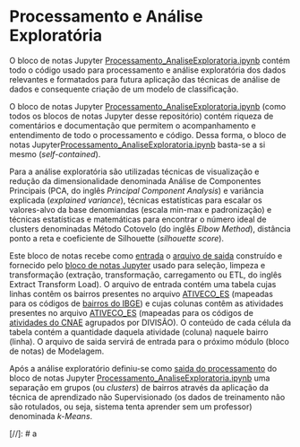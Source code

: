 # Processamento e Análise Exploratória

O bloco de notas Jupyter [Processamento_AnaliseExploratoria.ipynb](https://github.com/LabPEC/ProjetoAnaliseDados/blob/main/02Explorar/Processamento_AnaliseExploratoria.ipynb) contém todo o código usado para processamento e análise exploratória dos dados relevantes e formatados para futura aplicação das técnicas de análise de dados e consequente criação de um modelo de classificação.

O bloco de notas Jupyter [Processamento_AnaliseExploratoria.ipynb](https://github.com/LabPEC/ProjetoAnaliseDados/blob/main/02Explorar/Processamento_AnaliseExploratoria.ipynb) (como todos os blocos de notas Jupyter desse repositório) contém riqueza de comentários e documentação que permitem o acompanhamento e entendimento de todo o processamento e código. Dessa forma, o bloco de notas Jupyter[Processamento_AnaliseExploratoria.ipynb](https://github.com/LabPEC/ProjetoAnaliseDados/blob/main/02Explorar/Processamento_AnaliseExploratoria.ipynb) basta-se a si mesmo (*self-contained*).

Para a análise exploratória são utilizadas técnicas de visualização e redução da dimensionalidade denominada Análise de Componentes Principais (PCA, do inglês *Principal Component Analysis*) e variância explicada (*explained variance*), técnicas estatísticas para escalar os valores-alvo da base denomiandas (escala min-max e padronização) e técnicas estatísticas e matemáticas para encontrar o número ideal de clusters denominadas Método Cotovelo (do inglês *Elbow Method*), distância ponto a reta e coeficiente de Silhouette (*silhouette score*).

Este bloco de notas recebe como [entrada](https://github.com/LabPEC/ProjetoAnaliseDados/tree/main/02Explorar/INPUT) o [arquivo de saida](https://github.com/LabPEC/ProjetoAnaliseDados/blob/main/02Explorar/INPUT/600Pivot_Flat.csv) construído e fornecido pelo [bloco de notas Jupyter](https://github.com/LabPEC/ProjetoAnaliseDados/blob/main/01ETL/PreparacaoDados.ipynb) usado para seleção, limpeza e transformação (extração, transformação, carregamento ou ETL, do inglês Extract Transform Load).
O arquivo de entrada contém uma tabela cujas linhas contêm os bairros presentes no arquivo [ATIVECO_ES](https://github.com/LabPEC/ProjetoAnaliseDados/blob/main/01ETL/INPUT/AtividadesEconomicas_ES.csv.tar.gz) (mapeadas para os códigos de [bairros do IBGE](https://github.com/LabPEC/ProjetoAnaliseDados/blob/main/01ETL/INPUT/BairrosGV_IBGE.csv)) e cujas colunas contêm as atividades presentes no arquivo [ATIVECO_ES](https://github.com/LabPEC/ProjetoAnaliseDados/blob/main/01ETL/INPUT/AtividadesEconomicas_ES.csv.tar.gz) (mapeadas para os códigos de [atividades do CNAE](https://github.com/LabPEC/ProjetoAnaliseDados/blob/main/01ETL/INPUT/AtividadesEconomicas_IBGE.xlsx) agrupados por DIVISÃO). O conteúdo de cada célula da tabela contém a quantidade daquela atividade (coluna) naquele bairro (linha). O arquivo de saida servirá de entrada para o próximo módulo (bloco de notas) de Modelagem.


Após a análise exploratório definiu-se como [saida do processamento](https://github.com/LabPEC/ProjetoAnaliseDados/tree/main/02Explorar/OUTPUT) do bloco de notas Jupyter [Processamento_AnaliseExploratoria.ipynb](https://github.com/LabPEC/ProjetoAnaliseDados/blob/main/02Explorar/Processamento_AnaliseExploratoria.ipynb) uma separação em grupos (ou *clusters*) de bairros através da aplicação da técnica de aprendizado não Supervisionado (os dados de treinamento não são rotulados, ou seja, sistema tenta aprender sem um professor) denominada *k-Means*.

[//]: #  a

